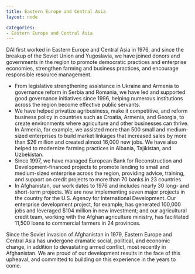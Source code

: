 ```yaml
---
title: Eastern Europe and Central Asia
layout: node

categories:
- Eastern Europe and Central Asia
---
```


DAI first worked in Eastern Europe and Central Asia in 1976, and since the breakup of the Soviet Union and Yugoslavia, we have joined donors and governments in the region to promote democratic practices and enterprise economies, strengthen farming and business practices, and encourage responsible resource management.

* From legislative strengthening assistance in Ukraine and Armenia to governance reform in Serbia and Romania, we have led and supported good governance initiatives since 1996, helping numerous institutions across the region become effective public servants.
* We have helped privatize agribusiness, make it competitive, and reform business policy in countries such as Croatia, Armenia, and Georgia, to create environments where agriculture and other businesses can thrive. In Armenia, for example, we assisted more than 500 small and medium-sized enterprises to build market linkages that increased sales by more than $26 million and created almost 16,000 new jobs. We have also helped to modernize farming practices in Albania, Tajikistan, and Uzbekistan.
* Since 1997, we have managed European Bank for Reconstruction and Development-financed projects to promote lending to small and medium-sized enterprise across the region, providing advice, training, and support on credit projects to more than 70 banks in 23 countries.
* In Afghanistan, our work dates to 1976 and includes nearly 30 long- and short-term projects. We are now implementing seven major projects in the country for the U.S. Agency for International Development. Our enterprise development project, for example, has generated 100,000 jobs and leveraged $104 million in new investment; and our agricultural credit team, working with the Afghan agriculture ministry, has facilitated 11,500 loans to commercial farmers in 24 provinces.

Since the Soviet invasion of Afghanistan in 1979, Eastern Europe and Central Asia has undergone dramatic social, political, and economic change, in addition to devastating armed conflict, most recently in Afghanistan. We are proud of our development results in the face of this upheaval, and committed to building on this experience in the years to come.
